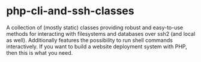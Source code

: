 php-cli-and-ssh-classes
=======================

A collection of (mostly static) classes providing robust and easy-to-use methods for interacting with filesystems and databases over ssh2 (and local as well). Additionally features the possibility to run shell commands interactively. If you want to build a website deployment system with PHP, then this is what you need.